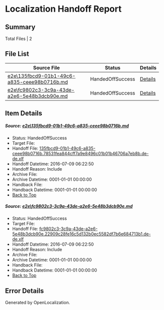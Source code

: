 # <a name='report-top'></a> Localization Handoff Report

## Summary
 Total Files | 2

## File List
 Source File | Status | Details 
 ----------- | ------ | ------- 
 [e2e\135fbcd9-01b1-49c6-a835-ceee98b0716b.md](https://github.com/OpenLocalizationTestOrg/oltest/blob/75d2b6a21f892531ddccf7af7d5da70446db3605/e2e/135fbcd9-01b1-49c6-a835-ceee98b0716b.md) | HandedOffSuccess | [Details](#b41b9748f38443e72bb3999a5870b345361d008d1)
 [e2e\fc9802c3-3c9a-43de-a2e6-5e48b3dcb90e.md](https://github.com/OpenLocalizationTestOrg/oltest/blob/75d2b6a21f892531ddccf7af7d5da70446db3605/e2e/fc9802c3-3c9a-43de-a2e6-5e48b3dcb90e.md) | HandedOffSuccess | [Details](#35b5235a0e25cfd240bd856420626a562f9d1e1b2)

## Item Details
##### <a name='b41b9748f38443e72bb3999a5870b345361d008d1'></a> Source: [e2e\135fbcd9-01b1-49c6-a835-ceee98b0716b.md](https://github.com/OpenLocalizationTestOrg/oltest/blob/75d2b6a21f892531ddccf7af7d5da70446db3605/e2e/135fbcd9-01b1-49c6-a835-ceee98b0716b.md)
* Status: HandedOffSuccess
* Target File: 
* Handoff File: [135fbcd9-01b1-49c6-a835-ceee98b0716b.78531fea844cff7a9e8496c01b01b46706a7eb8b.de-de.xlf](https://github.com/OpenLocalizationTestOrg/olhandoff-e2e/blob/88b754888f410fab7ff3b293752df491368e84e1/ol-handoff/OpenLocalizationTestOrg/oltest-dede-fly/ci/ht/135fbcd9-01b1-49c6-a835-ceee98b0716b.78531fea844cff7a9e8496c01b01b46706a7eb8b.de-de.xlf)
* Handoff Datetime: 2016-07-09 06:22:50
* Handoff Reason: Include
* Archive File: 
* Archive Datetime: 0001-01-01 00:00:00
* Handback File: 
* Handback Datetime: 0001-01-01 00:00:00
* [Back to Top](#report-top)

##### <a name='35b5235a0e25cfd240bd856420626a562f9d1e1b2'></a> Source: [e2e\fc9802c3-3c9a-43de-a2e6-5e48b3dcb90e.md](https://github.com/OpenLocalizationTestOrg/oltest/blob/75d2b6a21f892531ddccf7af7d5da70446db3605/e2e/fc9802c3-3c9a-43de-a2e6-5e48b3dcb90e.md)
* Status: HandedOffSuccess
* Target File: 
* Handoff File: [fc9802c3-3c9a-43de-a2e6-5e48b3dcb90e.22909c28fe16c5d132b0ec5582df7b6e684713b1.de-de.xlf](https://github.com/OpenLocalizationTestOrg/olhandoff-e2e/blob/88b754888f410fab7ff3b293752df491368e84e1/ol-handoff/OpenLocalizationTestOrg/oltest-dede-fly/ci/ht/fc9802c3-3c9a-43de-a2e6-5e48b3dcb90e.22909c28fe16c5d132b0ec5582df7b6e684713b1.de-de.xlf)
* Handoff Datetime: 2016-07-09 06:22:50
* Handoff Reason: Include
* Archive File: 
* Archive Datetime: 0001-01-01 00:00:00
* Handback File: 
* Handback Datetime: 0001-01-01 00:00:00
* [Back to Top](#report-top)


## Error Details

Generated by OpenLocalization.
